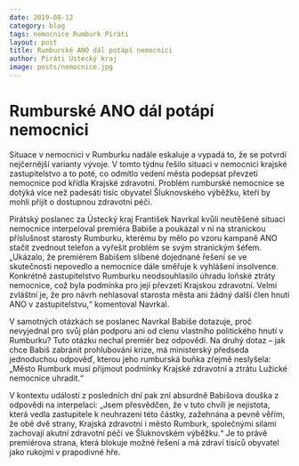 ```yaml
---
date: 2019-08-12
category: blog
tags: nemocnice Rumburk Piráti
layout: post
title: Rumburské ANO dál potápí nemocnici
author: Piráti Ústecký kraj
image: posts/nemocnice.jpg
---
```


         
# Rumburské ANO dál potápí nemocnici

Situace v nemocnici v Rumburku nadále eskaluje a vypadá to, že se potvrdí nejčernější varianty vývoje. V tomto týdnu řešilo situaci v nemocnici krajské zastupitelstvo a to poté, co odmítlo vedení města podepsat převzetí nemocnice pod křídla Krajské zdravotní.  Problém rumburské nemocnice se dotýká více než padesáti tisíc obyvatel Šluknovského výběžku, kteří by mohli přijít o dostupnou zdravotní péči.

Pirátský poslanec za Ústecký kraj František Navrkal kvůli neutěšené situaci nemocnice interpeloval premiéra Babiše a poukázal v ní na stranickou příslušnost starosty Rumburku, kterému by mělo po vzoru kampaně ANO stačit zvednout telefon a vyřešit problém se svým stranickým šéfem. „Ukázalo, že premiérem Babišem slíbené dojednané řešení se ve skutečnosti nepovedlo a nemocnice dále směřuje k vyhlášení insolvence. Konkrétně zastupitelstvo Rumburku neodsouhlasilo úhradu loňské ztráty nemocnice, což byla podmínka pro její převzetí Krajskou zdravotní. Velmi zvláštní je, že pro návrh nehlasoval starosta města ani žádný další člen hnutí ANO v zastupitelstvu,“ komentoval Navrkal.

 V samotných otázkách se poslanec Navrkal Babiše dotazuje, proč nevyjednal pro svůj plán podporu ani od clenu vlastního politického hnutí v Rumburku? Tuto otázku nechal premiér bez odpovědi.  Na druhý dotaz – jak chce Babiš zabránit prohlubování krize, má ministerský předseda jednoduchou odpověď, kterou jeho rumburská buňka zřejmě neslyšela: „Město Rumburk musí přijmout podmínky Krajské zdravotní a ztrátu Lužické nemocnice uhradit.“
 
 V kontextu událostí z posledních dní pak zní absurdně Babišova douška z odpovědi na interpelaci: „Jsem přesvědčen, že v tuto chvíli je nejistota, která vedla zastupitele k neuhrazení této částky, zažehnána a pevně věřím, že obě dvě strany, Krajská zdravotní i město Rumburk, společnými silami zachovají akutní zdravotní péči ve Šluknovském výběžku.“ Je to právě premiérova strana, která blokuje možné řešení a má zdraví tisíců obyvatel jako rukojmí v prapodivné hře.


